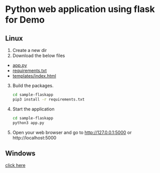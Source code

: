 # Python web application using flask for Demo

## Linux

1. Create a new dir
2. Download the below files
  - [app.py](./sample-flaskapp/app.py)
  - [requirements.txt](./sample-flaskapp/requirements.txt)
  - [templates/index.html](./sample-flaskapp/templates/index.html)

3. Build the packages.
   
   ```sh
   cd sample-flaskapp
   pip3 install -r requirements.txt
   ```
5. Start the application
   
   ```sh
   cd sample-flaskapp
   python3 app.py
   ```
6. Open your web browser and go to http://127.0.0.1:5000 or http://localhost:5000 

## Windows 

[click here](./windows.md)
